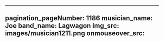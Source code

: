 ------
pagination_pageNumber: 1186
musician_name: Joe
band_name: Lagwagon
img_src: images/musician1211.png
onmouseover_src: 
------